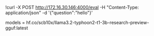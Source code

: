 !curl -X POST http://172.16.30.146:4000/eval -H "Content-Type: application/json" -d '{"question":"hello"}'

models = hf.co/scb10x/llama3.2-typhoon2-t1-3b-research-preview-gguf:latest
